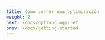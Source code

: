 ```yaml
---
title: Como correr una optimización
weight: 2
next: /docs/OptTopology-ref
prev: /docs/getting-started
---
```


